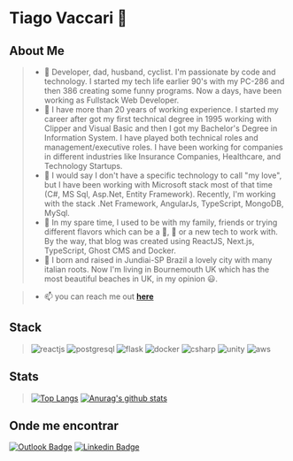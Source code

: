 # Tiago Vaccari 👋
## About Me

> * 🌱 Developer, dad, husband, cyclist. I'm passionate by code and technology. I started my tech life earlier 90's with my PC-286 and then 386 creating some funny programs. Now a days, have been working as Fullstack Web Developer.
> * 🔭 I have more than 20 years of working experience. I started my career after got my first technical degree in 1995 working with Clipper and Visual Basic and then I got my Bachelor's Degree in Information System. I have played both technical roles and management/executive roles. I have been working for companies in different industries like Insurance Companies, Healthcare, and Technology Startups.
> * 🤔 I would say I don't have a specific technology to call "my love", but I have been working with Microsoft stack most of that time (C#, MS Sql, Asp.Net, Entity Framework). Recently, I'm working with the stack .Net Framework, AngularJs, TypeScript, MongoDB, MySql.
> * 🚴 In my spare time, I used to be with my family, friends or trying different flavors which can be a 🍺, 🍷 or a new tech to work with. By the way, that blog was created using ReactJS, Next.js, TypeScript, Ghost CMS and Docker.
> * 🚀 I born and raised in Jundiai-SP Brazil a lovely city with many italian roots. Now I'm living in Bournemouth UK which has the most beautiful beaches in UK, in my opinion 😃.

> * 📫 you can reach me out [**here**](https://www.tiagovaccari.com)

## Stack


>![reactjs](https://img.shields.io/badge/Python-14354C?style=for-the-badge&logo=python&logoColor=white)
> ![postgresql](https://img.shields.io/badge/PostgreSQL-316192?style=for-the-badge&logo=postgresql&logoColor=white)
> ![flask](https://img.shields.io/badge/Flask-000000?style=for-the-badge&logo=flask&logoColor=white)
> ![docker](https://img.shields.io/badge/Docker-2496ED?style=for-the-badge&logo=Docker&logoColor=white) 
> ![csharp](https://img.shields.io/badge/C%23-239120?style=for-the-badge&logo=c-sharp&logoColor=white)
> ![unity](https://img.shields.io/badge/Unity-100000?style=for-the-badge&logo=unity&logoColor=white)
> ![aws](https://img.shields.io/badge/Amazon_AWS-232F3E?style=for-the-badge&logo=amazon-aws&logoColor=white)


## Stats

> [![Top Langs](https://github-readme-stats.vercel.app/api/top-langs/?username=tvaccari34&exclude_repo=portfolio-tcb,tvaccari34.github.io&show_icons=true&hide=html,teX&theme=merko)](https://github.com/anuraghazra/github-readme-stats) [![Anurag's github stats](https://github-readme-stats.vercel.app/api?username=tvaccari34&show_icons=true&theme=merko)](https://github.com/anuraghazra/github-readme-stats) 

## Onde me encontrar

[![Outlook Badge](https://img.shields.io/badge/-tiago.vaccari@outlook.com-c14438?style=flat-square&logo=Outlook&logoColor=white&link=mailto:tiago.vaccari@outlook.com)](mailto:tiago.vaccari@outlook.com)  [![Linkedin Badge](https://img.shields.io/badge/-TiagoVaccari-blue?style=flat-square&logo=Linkedin&logoColor=white&link=https://www.linkedin.comin/in/tiago-vaccari-0b159a54)](https://www.linkedin.com/in/tiago-vaccari-0b159a54)
